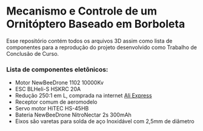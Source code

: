 # Mecanismo e Controle de um Ornitóptero Baseado em Borboleta

Esse repositório contém todos os arquivos 3D assim como lista de componentes para a reprodução do projeto desenvolvido como Trabalho de Conclusão de Curso.

### Lista de componentes eletônicos:
- Motor NewBeeDrone 1102 10000Kv
- ESC BLHeli-S HSKRC 20A
- Redução 250:1 em L, comprada na internet [Ali Express](https://pt.aliexpress.com/item/1005005831589444.html?spm=a2g0o.order_list.order_list_main.5.a594caa49XH0eU&gatewayAdapt=glo2bra)
- Receptor comum de aeromodelo
- Servo motor HiTEC HS-45HB
- Bateria NewBeeDrone NitroNectar 2s 300mAh
- Eixos são varetas para solda de aço Inoxidável com 2,5mm de diâmetro
